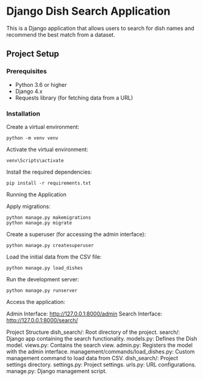 # Django Dish Search Application

This is a Django application that allows users to search for dish names and recommend the best match from a dataset.

## Project Setup

### Prerequisites

- Python 3.6 or higher
- Django 4.x
- Requests library (for fetching data from a URL)

### Installation

Create a virtual environment:
  
    python -m venv venv

Activate the virtual environment:
    
    venv\Scripts\activate

Install the required dependencies:
    
    pip install -r requirements.txt

Running the Application

Apply migrations:
    
    python manage.py makemigrations
    python manage.py migrate

Create a superuser (for accessing the admin interface):
    
    python manage.py createsuperuser

Load the initial data from the CSV file:
    
    python manage.py load_dishes

Run the development server:
    
    python manage.py runserver

Access the application:

Admin Interface: http://127.0.0.1:8000/admin
Search Interface: http://127.0.0.1:8000/search/


Project Structure
  dish_search/: Root directory of the project.
    search/: Django app containing the search functionality.
      models.py: Defines the Dish model.
      views.py: Contains the search view.
      admin.py: Registers the model with the admin interface.
      management/commands/load_dishes.py: Custom management command to load data from CSV.
    dish_search/: Project settings directory.
      settings.py: Project settings.
      urls.py: URL configurations.
      manage.py: Django management script.
      
